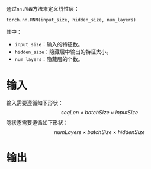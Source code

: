 通过`nn.RNN`方法来定义线性层：
```
torch.nn.RNN(input_size, hidden_size, num_layers)
```
其中：
- `input_size`：输入的特征数。
- `hidden_size`：隐藏层中输出的特征大小。
- `num_layers`：隐藏层的个数。

# 输入

输入需要遵循如下形状：
$$
seqLen \times batchSize \times inputSize 
$$
隐状态需要遵循如下形状：
$$
numLayers \times batchSize \times hiddenSize
$$


# 输出